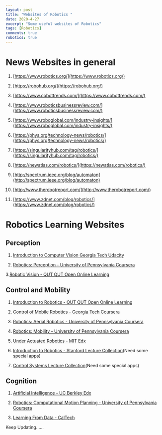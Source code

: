 ```yaml
---
layout: post
title: "Websites of Robotics "
date: 2020-4-27
excerpt: "Some useful websites of Robotics"
tags: [Robotics]
comments: true
robotics: true
---
```


# News Websites in general
1. [https://www.robotics.org/](https://www.robotics.org/)

2. [https://robohub.org/](https://robohub.org/)

3. [https://www.cobottrends.com/](https://www.cobottrends.com/)

4. [https://www.roboticsbusinessreview.com/](https://www.roboticsbusinessreview.com/)

5. [https://www.roboglobal.com/industry-insights/](https://www.roboglobal.com/industry-insights/)

6. [https://phys.org/technology-news/robotics/](https://phys.org/technology-news/robotics/)

7. [https://singularityhub.com/tag/robotics/](https://singularityhub.com/tag/robotics/)

8. [https://newatlas.com/robotics/](https://newatlas.com/robotics/)

9. [http://spectrum.ieee.org/blog/automaton](http://spectrum.ieee.org/blog/automaton)

10. [http://www.therobotreport.com/](http://www.therobotreport.com/)

11. [https://www.zdnet.com/blog/robotics/](https://www.zdnet.com/blog/robotics/)

# Robotics Learning Websites

## Perception

1. [Introduction to Computer Vision Georgia Tech  Udacity](https://www.udacity.com/course/introduction-to-computer-vision--ud810)

2. [Robotics: Perception - University of Pennsylvania   Coursera](https://www.coursera.org/learn/robotics-perception)

3.[Robotic Vision - QUT   QUT Open Online Learning](https://www.qut.edu.au/study/open-online-learning)

## Control and Mobility

1. [Introduction to Robotics - QUT   QUT Open Online Learning](https://www.qut.edu.au/study/open-online-learning)

2. [Control of Mobile Robotics - Georgia Tech   Coursera](https://www.coursera.org/learn/mobile-robot)

3. [Robotics: Aerial Robotics - University of Pennsylvania   Coursera](https://www.coursera.org/learn/robotics-flight)

4. [Robotics: Mobility - University of Pennsylvania   Coursera](https://www.coursera.org/learn/robotics-mobility)

5. [Under Actuated Robotics - MIT   Edx](https://www.edx.org/course/underactuated-robotics-2)

6. [Introduction to Robotics - Stanford   Lecture Collection](https://www.youtube.com/playlist?list=PL65CC0384A1798ADF)(Need some special apps)

7. [Control Systems   Lecture Collection](https://www.youtube.com/playlist?list=PLUMWjy5jgHK3j74Z5Tq6Tso1fSfVWZC8L)(Need some special apps)

## Cognition

1. [Artificial Intelligence - UC Berkley   Edx](https://www.edx.org/course/artificial-intelligence-ai)

2. [Robotics: Computational Motion Planning - University of Pennsylvania   Coursera](https://www.coursera.org/learn/robotics-motion-planning)

3. [Learning From Data - CalTech](https://work.caltech.edu/telecourse.html)

Keep Updating......
